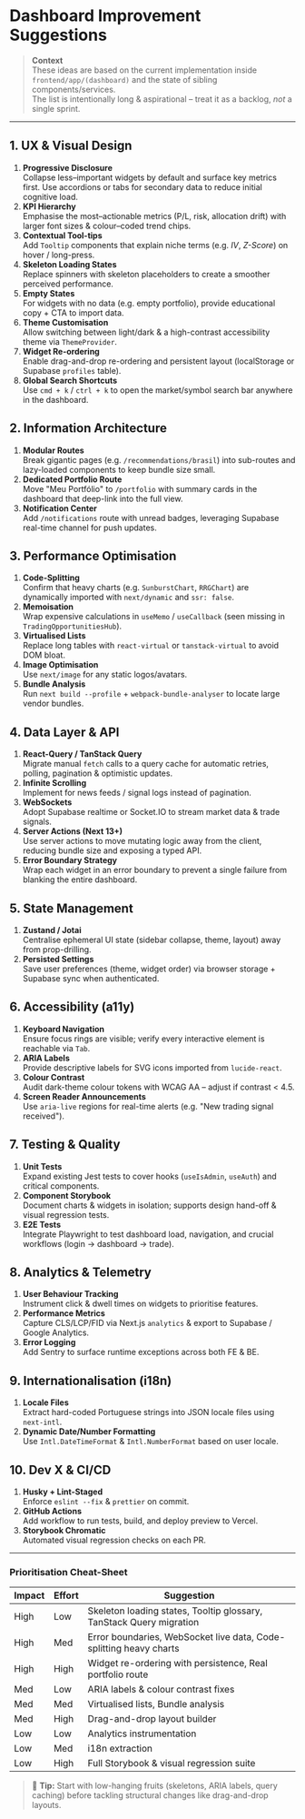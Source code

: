 # Dashboard Improvement Suggestions

> **Context**  
> These ideas are based on the current implementation inside `frontend/app/(dashboard)` and the state of sibling components/services.  
> The list is intentionally long & aspirational – treat it as a backlog, *not* a single sprint.

---

## 1. UX & Visual Design

1. **Progressive Disclosure**  
   Collapse less–important widgets by default and surface key metrics first. Use accordions or tabs for secondary data to reduce initial cognitive load.
2. **KPI Hierarchy**  
   Emphasise the most–actionable metrics (P/L, risk, allocation drift) with larger font sizes & colour–coded trend chips.
3. **Contextual Tool-tips**  
   Add `Tooltip` components that explain niche terms (e.g. *IV*, *Z-Score*) on hover / long-press.
4. **Skeleton Loading States**  
   Replace spinners with skeleton placeholders to create a smoother perceived performance.
5. **Empty States**  
   For widgets with no data (e.g. empty portfolio), provide educational copy + CTA to import data.
6. **Theme Customisation**  
   Allow switching between light/dark & a high-contrast accessibility theme via `ThemeProvider`.
7. **Widget Re-ordering**  
   Enable drag-and-drop re-ordering and persistent layout (localStorage or Supabase `profiles` table).
8. **Global Search Shortcuts**  
   Use `cmd + k` / `ctrl + k` to open the market/symbol search bar anywhere in the dashboard.

## 2. Information Architecture

1. **Modular Routes**  
   Break gigantic pages (e.g. `/recommendations/brasil`) into sub-routes and lazy-loaded components to keep bundle size small.
2. **Dedicated Portfolio Route**  
   Move "Meu Portfólio" to `/portfolio` with summary cards in the dashboard that deep-link into the full view.
3. **Notification Center**  
   Add `/notifications` route with unread badges, leveraging Supabase real-time channel for push updates.

## 3. Performance Optimisation

1. **Code-Splitting**  
   Confirm that heavy charts (e.g. `SunburstChart`, `RRGChart`) are dynamically imported with `next/dynamic` and `ssr: false`.
2. **Memoisation**  
   Wrap expensive calculations in `useMemo` / `useCallback` (seen missing in `TradingOpportunitiesHub`).
3. **Virtualised Lists**  
   Replace long tables with `react-virtual` or `tanstack-virtual` to avoid DOM bloat.
4. **Image Optimisation**  
   Use `next/image` for any static logos/avatars.
5. **Bundle Analysis**  
   Run `next build --profile` + `webpack-bundle-analyser` to locate large vendor bundles.

## 4. Data Layer & API

1. **React-Query / TanStack Query**  
   Migrate manual `fetch` calls to a query cache for automatic retries, polling, pagination & optimistic updates.
2. **Infinite Scrolling**  
   Implement for news feeds / signal logs instead of pagination.
3. **WebSockets**  
   Adopt Supabase realtime or Socket.IO to stream market data & trade signals.
4. **Server Actions (Next 13+)**  
   Use server actions to move mutating logic away from the client, reducing bundle size and exposing a typed API.
5. **Error Boundary Strategy**  
   Wrap each widget in an error boundary to prevent a single failure from blanking the entire dashboard.

## 5. State Management

1. **Zustand / Jotai**  
   Centralise ephemeral UI state (sidebar collapse, theme, layout) away from prop-drilling.
2. **Persisted Settings**  
   Save user preferences (theme, widget order) via browser storage + Supabase sync when authenticated.

## 6. Accessibility (a11y)

1. **Keyboard Navigation**  
   Ensure focus rings are visible; verify every interactive element is reachable via `Tab`.
2. **ARIA Labels**  
   Provide descriptive labels for SVG icons imported from `lucide-react`.
3. **Colour Contrast**  
   Audit dark-theme colour tokens with WCAG AA – adjust if contrast < 4.5.
4. **Screen Reader Announcements**  
   Use `aria-live` regions for real-time alerts (e.g. "New trading signal received").

## 7. Testing & Quality

1. **Unit Tests**  
   Expand existing Jest tests to cover hooks (`useIsAdmin`, `useAuth`) and critical components.
2. **Component Storybook**  
   Document charts & widgets in isolation; supports design hand-off & visual regression tests.
3. **E2E Tests**  
   Integrate Playwright to test dashboard load, navigation, and crucial workflows (login → dashboard → trade).

## 8. Analytics & Telemetry

1. **User Behaviour Tracking**  
   Instrument click & dwell times on widgets to prioritise features.
2. **Performance Metrics**  
   Capture CLS/LCP/FID via Next.js `analytics` & export to Supabase / Google Analytics.
3. **Error Logging**  
   Add Sentry to surface runtime exceptions across both FE & BE.

## 9. Internationalisation (i18n)

1. **Locale Files**  
   Extract hard-coded Portuguese strings into JSON locale files using `next-intl`.
2. **Dynamic Date/Number Formatting**  
   Use `Intl.DateTimeFormat` & `Intl.NumberFormat` based on user locale.

## 10. Dev X & CI/CD

1. **Husky + Lint-Staged**  
   Enforce `eslint --fix` & `prettier` on commit.
2. **GitHub Actions**  
   Add workflow to run tests, build, and deploy preview to Vercel.
3. **Storybook Chromatic**  
   Automated visual regression checks on each PR.

---

### Prioritisation Cheat-Sheet

| Impact | Effort | Suggestion |
| ------ | ------ | ---------- |
| High   | Low    | Skeleton loading states, Tooltip glossary, TanStack Query migration |
| High   | Med    | Error boundaries, WebSocket live data, Code-splitting heavy charts |
| High   | High   | Widget re-ordering with persistence, Real portfolio route |
| Med    | Low    | ARIA labels & colour contrast fixes |
| Med    | Med    | Virtualised lists, Bundle analysis |
| Med    | High   | Drag-and-drop layout builder |
| Low    | Low    | Analytics instrumentation |
| Low    | Med    | i18n extraction |
| Low    | High   | Full Storybook & visual regression suite |

> 📌 **Tip:** Start with low-hanging fruits (skeletons, ARIA labels, query caching) before tackling structural changes like drag-and-drop layouts.

